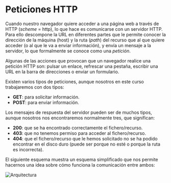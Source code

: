 # Peticiones HTTP

Cuando nuestro navegador quiere acceder a una página web a través de HTTP (*scheme* = http), lo que hace es comunicarse con un servidor HTTP. Para ello descompone la URL en diferentes partes que le permite conocer la dirección de la máquina (host) y la ruta (*path*) del recurso que al que quiere acceder (o al que le va a enviar información), y envía un mensaje a la servidor, lo que formalmente se conoce como una *petición*.

Algunas de las acciones que provocan que un navegador realice una petición HTTP son: pulsar un enlace, refrescar una pestaña, escribir una URL en la barra de direcciones o enviar un formulario.

Existen varios tipos de peticiones, aunque nosotros en este curso trabajaremos con dos tipos:
* **GET**: para solicitar información.
* **POST**: para enviar información.

Los mensajes de respuesta del servidor pueden ser de muchos tipos, aunque nosotros nos encontraremos normalmente tres, que significan:
* **200**: que se ha encontrado correctamente el fichero/recurso.
* **403**: que no tenemos permiso para acceder al fichero/recurso.
* **404**: que el fichero/recurso que le hemos solicitado no se ha podido encontrar en el disco duro (puede ser porque no esté o porque la ruta es incorrecta).
 
El siguiente esquema muestra un esquema simplificado que nos permite hacernos una idea sobre cómo funciona la comunicación entre ambos:

![Arquitectura](https://git.gitbook.com/raw/hhkaos/introduccion-a-html5/master/images/client-server.png?token=aGhrYW9zOmNjZWEzYzUwLTdlNWItNGVjOC05MzA0LTkxZDdhMWUxOGZhOA%3D%3D)